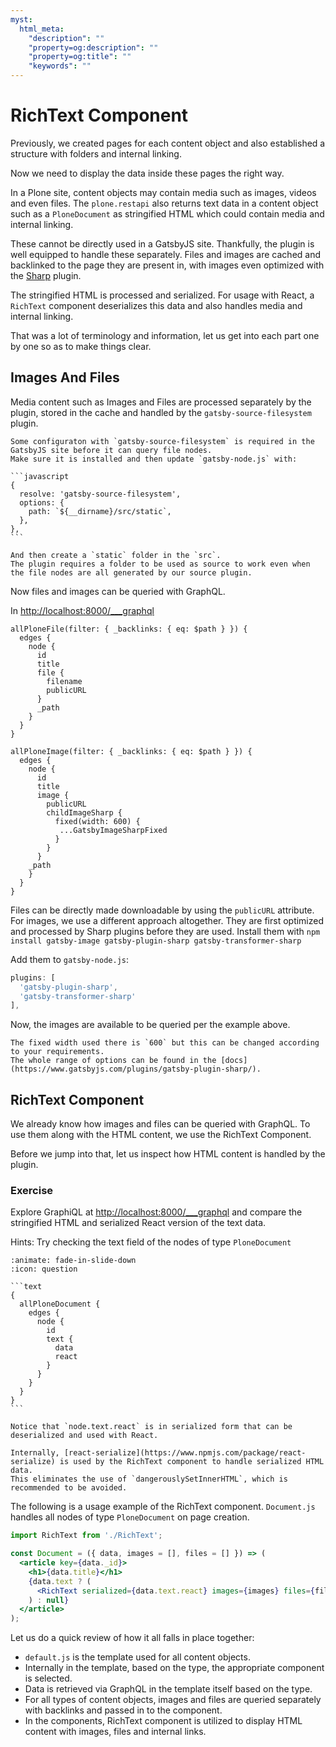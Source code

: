 ```yaml
---
myst:
  html_meta:
    "description": ""
    "property=og:description": ""
    "property=og:title": ""
    "keywords": ""
---
```


# RichText Component

Previously, we created pages for each content object and also established a structure with folders and internal linking.

Now we need to display the data inside these pages the right way.

In a Plone site, content objects may contain media such as images, videos and even files.
The `plone.restapi` also returns text data in a content object such as a `PloneDocument` as stringified HTML which could contain media and internal linking.

These cannot be directly used in a GatsbyJS site.
Thankfully, the plugin is well equipped to handle these separately.
Files and images are cached and backlinked to the page they are present in, with images even optimized with the [Sharp](https://github.com/lovell/sharp) plugin.

The stringified HTML is processed and serialized.
For usage with React, a `RichText` component deserializes this data and also handles media and internal linking.

That was a lot of terminology and information, let us get into each part one by one so as to make things clear.

## Images And Files

Media content such as Images and Files are processed separately by the plugin, stored in the cache and handled by the `gatsby-source-filesystem` plugin.

````{note}
Some configuraton with `gatsby-source-filesystem` is required in the GatsbyJS site before it can query file nodes.
Make sure it is installed and then update `gatsby-node.js` with:

```javascript
{
  resolve: 'gatsby-source-filesystem',
  options: {
    path: `${__dirname}/src/static`,
  },
},
```

And then create a `static` folder in the `src`.
The plugin requires a folder to be used as source to work even when the file nodes are all generated by our source plugin.
````

Now files and images can be queried with GraphQL.

In <http://localhost:8000/___graphql>

```text
allPloneFile(filter: { _backlinks: { eq: $path } }) {
  edges {
    node {
      id
      title
      file {
        filename
        publicURL
      }
      _path
    }
  }
}

allPloneImage(filter: { _backlinks: { eq: $path } }) {
  edges {
    node {
      id
      title
      image {
        publicURL
        childImageSharp {
          fixed(width: 600) {
           ...GatsbyImageSharpFixed
          }
        }
      }
    _path
    }
  }
}
```

Files can be directly made downloadable by using the `publicURL` attribute.
For images, we use a different approach altogether.
They are first optimized and processed by Sharp plugins before they are used.
Install them with `npm install gatsby-image gatsby-plugin-sharp gatsby-transformer-sharp`

Add them to `gatsby-node.js`:

```javascript
plugins: [
  'gatsby-plugin-sharp',
  'gatsby-transformer-sharp'
],
```

Now, the images are available to be queried per the example above.

```{note}
The fixed width used there is `600` but this can be changed according to your requirements.
The whole range of options can be found in the [docs](https://www.gatsbyjs.com/plugins/gatsby-plugin-sharp/).
```

## RichText Component

We already know how images and files can be queried with GraphQL.
To use them along with the HTML content, we use the RichText Component.

Before we jump into that, let us inspect how HTML content is handled by the plugin.

### Exercise

Explore GraphiQL at <http://localhost:8000/___graphql> and compare the stringified HTML and serialized React version of the text data.

Hints: Try checking the text field of the nodes of type `PloneDocument`

````{dropdown} Solution
:animate: fade-in-slide-down
:icon: question

```text
{
  allPloneDocument {
    edges {
      node {
        id
        text {
          data
          react
        }
      }
    }
  }
}
```

Notice that `node.text.react` is in serialized form that can be deserialized and used with React.
````

```{note}
Internally, [react-serialize](https://www.npmjs.com/package/react-serialize) is used by the RichText component to handle serialized HTML data.
This eliminates the use of `dangerouslySetInnerHTML`, which is recommended to be avoided.
```

The following is a usage example of the RichText component.
`Document.js` handles all nodes of type `PloneDocument` on page creation.

```jsx
import RichText from './RichText';

const Document = ({ data, images = [], files = [] }) => (
  <article key={data._id}>
    <h1>{data.title}</h1>
    {data.text ? (
      <RichText serialized={data.text.react} images={images} files={files} />
    ) : null}
  </article>
);
```

Let us do a quick review of how it all falls in place together:

- `default.js` is the template used for all content objects.
- Internally in the template, based on the type, the appropriate component is selected.
- Data is retrieved via GraphQL in the template itself based on the type.
- For all types of content objects, images and files are queried separately with backlinks and passed in to the component.
- In the components, RichText component is utilized to display HTML content with images, files and internal links.
